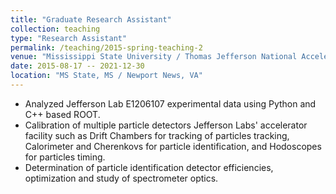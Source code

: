 ```yaml
---
title: "Graduate Research Assistant"
collection: teaching
type: "Research Assistant"
permalink: /teaching/2015-spring-teaching-2
venue: "Mississippi State University / Thomas Jefferson National Accelerator Facility (Jefferson Lab)"
date: 2015-08-17 -- 2021-12-30
location: "MS State, MS / Newport News, VA"
---
```

* Analyzed Jefferson Lab E1206107 experimental data using Python and C++ based ROOT.
* Calibration of multiple particle detectors Jefferson Labs' accelerator facility such as Drift Chambers for tracking of particles tracking, Calorimeter and Cherenkovs for particle identification, and Hodoscopes for particles timing.
* Determination of particle identification detector efficiencies, optimization and study of spectrometer optics.
